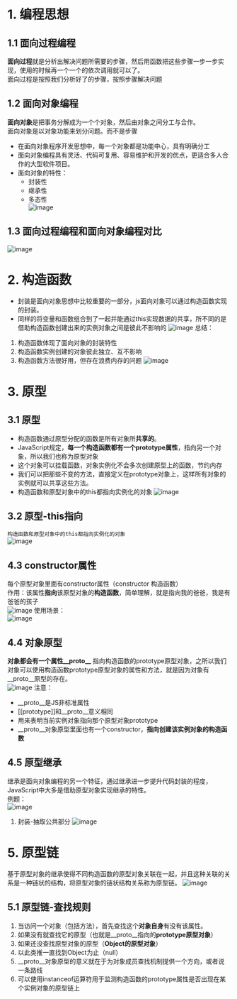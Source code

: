 # 1. 编程思想
## 1.1 面向过程编程
**面向过程**就是分析出解决问题所需要的步骤，然后用函数把这些步骤一步一步实现，使用的时候再一个一个的依次调用就可以了。  
面向过程是按照我们分析好了的步骤，按照步骤解决问题

## 1.2 面向对象编程
**面向对象**是把事务分解成为一个个对象，然后由对象之间分工与合作。  
面向对象是以对象功能来划分问题。而不是步骤
 - 在面向对象程序开发思想中，每一个对象都是功能中心，具有明确分工
 - 面向对象编程具有灵活、代码可复用、容易维护和开发的优点，更适合多人合作的大型软件项目。
 - 面向对象的特性：
    - 封装性
    - 继承性
    - 多态性  
  ![image](https://github.com/Happy-jianghui/Frontend-Learning/assets/98568967/e8567556-9822-46a0-9781-8dde0ec3093c)

## 1.3 面向过程编程和面向对象编程对比
![image](https://github.com/Happy-jianghui/Frontend-Learning/assets/98568967/547f28da-3117-40ab-b619-bf04b298c4ff)

# 2. 构造函数
- 封装是面向对象思想中比较重要的一部分，js面向对象可以通过构造函数实现的封装。
- 同样的将变量和函数组合到了一起并能通过this实现数据的共享，所不同的是借助构造函数创建出来的实例对象之间是彼此不影响的
![image](https://github.com/Happy-jianghui/Frontend-Learning/assets/98568967/18f6142e-752c-46c4-9ba7-1b3f885eb99e)
总结：
 1. 构造函数体现了面向对象的封装特性
 2. 构造函数实例创建的对象彼此独立、互不影响
 3. 构造函数方法很好用，但存在浪费内存的问题
    ![image](https://github.com/Happy-jianghui/Frontend-Learning/assets/98568967/aaf8fff9-0be3-46a2-8b8e-9ee8689186f9)

# 3. 原型
## 3.1 原型
 - 构造函数通过原型分配的函数是所有对象所**共享的**。
 - JavaScript规定，**每一个构造函数都有一个prototype属性**，指向另一个对象，所以我们也称为原型对象
 - 这个对象可以挂载函数，对象实例化不会多次创建原型上的函数，节约内存
 - 我们可以把那些不变的方法，直接定义在prototype对象上，这样所有对象的实例就可以共享这些方法。
 - 构造函数和原型对象中的this都指向实例化的对象
![image](https://github.com/Happy-jianghui/Frontend-Learning/assets/98568967/299486f1-632a-4fb2-ad41-6f8e694f7a45)

## 3.2 原型-this指向
`构造函数和原型对象中的this都指向实例化的对象`  
![image](https://github.com/Happy-jianghui/Frontend-Learning/assets/98568967/74156499-ec6a-40fe-90cf-c24075df3f77)


## 4.3 constructor属性
每个原型对象里面有constructor属性（constructor 构造函数）  
作用：该属性**指向**该原型对象的**构造函数**，简单理解，就是指向我的爸爸，我是有爸爸的孩子  
![image](https://github.com/Happy-jianghui/Frontend-Learning/assets/98568967/9060741c-d967-4aec-923e-ac53e3713da8)
使用场景：  
![image](https://github.com/Happy-jianghui/Frontend-Learning/assets/98568967/60ce0373-305d-4c87-a383-a9e0105d87b2)

## 4.4 对象原型  
**对象都会有一个属性__proto__** 指向构造函数的prototype原型对象，之所以我们对象可以使用构造函数prototype原型对象的属性和方法，就是因为对象有__proto__原型的存在。  
![image](https://github.com/Happy-jianghui/Frontend-Learning/assets/98568967/5908dbe7-5a15-4549-abdf-52f0521545cb)
注意：
 - __proto__是JS非标准属性
 - [[prototype]]和__proto__意义相同
 - 用来表明当前实例对象指向那个原型对象prototype
 - __proto__对象原型里面也有一个constructor，**指向创建该实例对象的构造函数**

## 4.5 原型继承
继承是面向对象编程的另一个特征，通过继承进一步提升代码封装的程度，JavaScript中大多是借助原型对象实现继承的特性。  
例题：  
![image](https://github.com/Happy-jianghui/Frontend-Learning/assets/98568967/88a8e3f1-64f4-4d3e-b224-3cb0f8a98d3a)
1. 封装-抽取公共部分
![image](https://github.com/Happy-jianghui/Frontend-Learning/assets/98568967/ea77c2f8-90f6-4504-9418-1f2efc8e620d)



# 5. 原型链
基于原型对象的继承使得不同构造函数的原型对象关联在一起，并且这种关联的关系是一种链状的结构，将原型对象的链状结构关系称为原型链。
![image](https://github.com/Happy-jianghui/Frontend-Learning/assets/98568967/336b76b2-faa4-4615-8361-5dc22c8d0c31)

## 5.1 原型链-查找规则
 1. 当访问一个对象（包括方法），首先查找这个**对象自身**有没有该属性。
 2. 如果没有就查找它的原型（也就是__proto__指向的**prototype原型对象**）
 3. 如果还没查找原型对象的原型（**Object的原型对象**）
 4. 以此类推一直找到Object为止（null）
 5. __proto__对象原型的意义就在于为对象成员查找机制提供一个方向，或者说一条路线
 6. 可以使用instanceof运算符用于监测构造函数的prototype属性是否出现在某个实例对象的原型链上




























